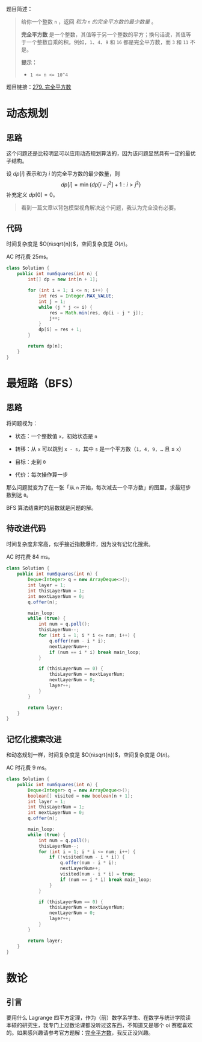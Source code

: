 题目简述：

> 给你一个整数 `n` ，返回 *和为 `n` 的完全平方数的最少数量* 。
>
> **完全平方数** 是一个整数，其值等于另一个整数的平方；换句话说，其值等于一个整数自乘的积。例如，`1`、`4`、`9` 和 `16` 都是完全平方数，而 `3` 和 `11` 不是。
>
> **提示：**
>
> - `1 <= n <= 10^4`

题目链接：[279. 完全平方数](https://leetcode.cn/problems/perfect-squares/)

# 动态规划

## 思路

这个问题还是比较明显可以应用动态规划算法的，因为该问题显然具有一定的最优子结构。

设 $dp[i]$ 表示和为 $i$ 的完全平方数的最少数量，则
$$
dp[i]=\min\{dp[i-j^2]+1:i>j^2\}
$$
补充定义 $dp[0]=0$。

> 看到一篇文章以背包模型视角解决这个问题，我认为完全没有必要。

## 代码

时间复杂度是 $O(n\sqrt{n})$，空间复杂度是 $O(n)$。

AC 时花费 25ms。

```java
class Solution {
    public int numSquares(int n) {
        int[] dp = new int[n + 1];

        for (int i = 1; i <= n; i++) {
            int res = Integer.MAX_VALUE;
            int j = 1;
            while (j * j <= i) {
                res = Math.min(res, dp[i - j * j]);
                j++;
            }
            dp[i] = res + 1;
        }

        return dp[n];
    }
}
```

# 最短路（BFS）

## 思路

将问题视为：

- 状态：一个整数值 `x`，初始状态是 `n`

- 转移：从 `x` 可以跳到 `x - s`，其中 `s` 是一个平方数（`1, 4, 9, …` 且 ≤ `x`）

- 目标：走到 `0`

- 代价：每次操作算一步

那么问题就变为了在一张「从 `n` 开始，每次减去一个平方数」的图里，求最短步数到达 `0`。

BFS 算法结束时的层数就是问题的解。

## 待改进代码

时间复杂度非常高，似乎接近指数爆炸，因为没有记忆化搜索。

AC 时花费 84 ms。

```java
class Solution {
    public int numSquares(int n) {
        Deque<Integer> q = new ArrayDeque<>();
        int layer = 1;
        int thisLayerNum = 1;
        int nextLayerNum = 0;
        q.offer(n);

        main_loop:
        while (true) {
            int num = q.poll();
            thisLayerNum--;
            for (int i = 1; i * i <= num; i++) {
                q.offer(num - i * i);
                nextLayerNum++;
                if (num == i * i) break main_loop;
            }

            if (thisLayerNum == 0) {
                thisLayerNum = nextLayerNum;
                nextLayerNum = 0;
                layer++;
            }
        }

        return layer;
    }
}
```

## 记忆化搜索改进

和动态规划一样，时间复杂度是 $O(n\sqrt{n})$，空间复杂度是 $O(n)$。

AC 时花费 9 ms。

```java
class Solution {
    public int numSquares(int n) {
        Deque<Integer> q = new ArrayDeque<>();
        boolean[] visited = new boolean[n + 1];
        int layer = 1;
        int thisLayerNum = 1;
        int nextLayerNum = 0;
        q.offer(n);

        main_loop:
        while (true) {
            int num = q.poll();
            thisLayerNum--;
            for (int i = 1; i * i <= num; i++) {
                if (!visited[num - i * i]) {
                    q.offer(num - i * i);
                    nextLayerNum++;
                    visited[num - i * i] = true;
                    if (num == i * i) break main_loop;
                }
            }

            if (thisLayerNum == 0) {
                thisLayerNum = nextLayerNum;
                nextLayerNum = 0;
                layer++;
            }
        }

        return layer;
    }
}
```

# 数论

## 引言

要用什么 Lagrange 四平方定理，作为（前）数学系学生、在数学与统计学院读本硕的研究生，我专门上过数论课都没听过这东西，不知道又是哪个 oi 赛棍喜欢的。如果感兴趣请参考官方题解：[完全平方数](https://leetcode.cn/problems/perfect-squares/solutions/822940/wan-quan-ping-fang-shu-by-leetcode-solut-t99c/)，我反正没兴趣。
